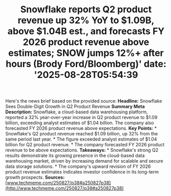 ﻿---
title: "Snowflake reports Q2 product revenue up 32% YoY to $1.09B, above $1.04B est., and forecasts FY 2026 product revenue above estimates; SNOW jumps 12%+ after hours (Brody Ford/Bloomberg)'
date: '2025-08-28T05:54:39"
category: "Markets"
summary: ""
slug: "snowflake reports q2 product revenue up 32 yoy to 109b above"
source_urls:
  - "http://www.techmeme.com/250827/p38#a250827p38"
seo:
  title: "Snowflake reports Q2 product revenue up 32% YoY to $1.09B, above $1.04B est., and forecasts FY 2026 product revenue above estimates; SNOW jumps 12%+ after hours (Brody Ford/Bloomberg) | Hash n Hedge'
  description: '"
  keywords: ["news", "markets", "brief"]
---
Here's the news brief based on the provided source:  **Headline:** Snowflake Sees Double-Digit Growth in Q2 Product Revenue  **Summary Meta Description:** Snowflake, a cloud-based data warehousing platform, reported a 32% year-over-year increase in Q2 product revenue to $1.09 billion, exceeding analyst estimates of $1.04 billion. The company also forecasted FY 2026 product revenue above expectations.  **Key Points:**  * Snowflake's Q2 product revenue reached $1.09 billion, up 32% from the same period last year. * The figure exceeded analyst estimates of $1.04 billion for Q2 product revenue. * The company forecasted FY 2026 product revenue to be above expectations.  **Takeaways:**  * Snowflake's strong Q2 results demonstrate its growing presence in the cloud-based data warehousing market, driven by increasing demand for scalable and secure data storage solutions. * The company's upward revision of FY 2026 product revenue estimates indicates investor confidence in its long-term growth prospects.  **Sources:** [www.techmeme.com/250827/p38#a250827p38](http://www.techmeme.com/250827/p38#a250827p38) 

